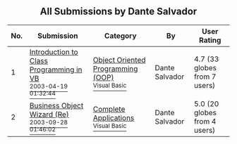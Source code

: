 ﻿<div align="center">

## All Submissions by Dante Salvador

</div>

No.  | Submission | Category | By   | User Rating
---- | ---------- | -------- | ---- | -----------
1 | [Introduction to Class Programming in VB<br /><sup>2003-04-19 01:32:44</sup>](https://github.com/Planet-Source-Code/dante-salvador-introduction-to-class-programming-in-vb__1-47486) | [Object Oriented Programming \(OOP\)<br /><sup>Visual Basic</sup>](../ByCategory/object-oriented-programming-oop__1-47.md) | Dante Salvador | 4.7 (33 globes from 7 users)
2 | [Business Object Wizard \(Re\)<br /><sup>2003-09-28 01:46:02</sup>](https://github.com/Planet-Source-Code/dante-salvador-business-object-wizard-re__1-48835) | [Complete Applications<br /><sup>Visual Basic</sup>](../ByCategory/complete-applications__1-27.md) | Dante Salvador | 5.0 (20 globes from 4 users)
